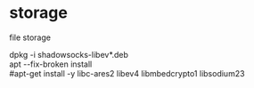 # storage
file storage

dpkg -i shadowsocks-libev*.deb  
apt --fix-broken install  
#apt-get install -y libc-ares2 libev4 libmbedcrypto1 libsodium23
